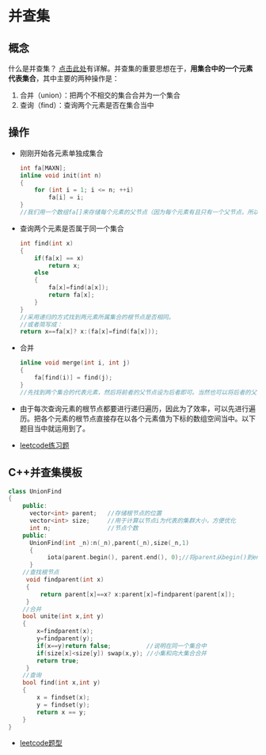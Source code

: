 # 并查集

## 概念

什么是并查集？ [点击此处](https://zhuanlan.zhihu.com/p/93647900/)有详解。并查集的重要思想在于，**用集合中的一个元素代表集合**，其中主要的两种操作是：

1. 合并（union）：把两个不相交的集合合并为一个集合
2. 查询（find）：查询两个元素是否在集合当中

## 操作

- 刚刚开始各元素单独成集合

  ```c++
  int fa[MAXN];
  inline void init(int n)
  {
      for (int i = 1; i <= n; ++i)
          fa[i] = i;
  }
  //我们用一个数组fa[]来存储每个元素的父节点（因为每个元素有且只有一个父节点，所以这是可行的）。一开始，我们先将它们的父节点设为自己。
  
  
  ```

- 查询两个元素是否属于同一个集合

  ```c++
  int find(int x)
  {
      if(fa[x] == x)
          return x;
      else
      {
          fa[x]=find(a[x]);
          return fa[x];
      }    
  }
  //采用递归的方式找到两元素所属集合的根节点是否相同。
  //或者简写成：
  return x==fa[x]? x:(fa[x]=find(fa[x]));
  ```

- 合并

  ```c++
  inline void merge(int i, int j)
  {
      fa[find(i)] = find(j);
  }
  //先找到两个集合的代表元素，然后将前者的父节点设为后者即可。当然也可以将后者的父节点设为前者
  ```

- 由于每次查询元素的根节点都要进行递归遍历，因此为了效率，可以先进行遍历。把各个元素的根节点直接存在以各个元素值为下标的数组空间当中。以下题目当中就运用到了。

- [leetcode练习题](https://leetcode-cn.com/problems/number-of-operations-to-make-network-connected/)

## C++并查集模板

```c++
class UnionFind
{
    public:
      vector<int> parent;   //存储根节点的位置
      vector<int> size;     //用于计算以节点i为代表的集群大小，方便优化
      int n;                //节点个数    
    public:
      UnionFind(int _n):n(_n),parent(_n),size(_n,1)
      {
           iota(parent.begin(), parent.end(), 0);//将parent从begin()到end()初始化为0
      }
    //查找根节点
     void findparent(int x)
     {
         return parent[x]==x? x:parent[x]=findparent(parent[x]);
     }
    //合并
    bool unite(int x,int y)
    {
        x=findparent(x);
        y=findparent(y);
        if(x==y)return false;          //说明在同一个集合中
        if(size[x]<size[y]) swap(x,y); //小集和向大集合合并
        return true;
     }
    //查询
    bool find(int x,int y)
    {
        x = findset(x);
        y = findset(y);
        return x == y;
    }
}
```

- [leetcode题型](https://leetcode-cn.com/problems/remove-max-number-of-edges-to-keep-graph-fully-traversable/)